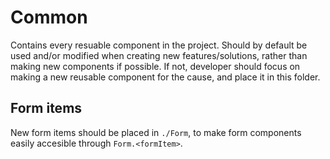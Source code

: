 # Common
Contains every resuable component in the project. Should by default be used and/or modified when creating new features/solutions, rather than making new components if possible. If not, developer should focus on making a new reusable component for the cause, and place it in this folder.  

## Form items
New form items should be placed in ```./Form```, to make form components easily accesible through ```Form.<formItem>```.